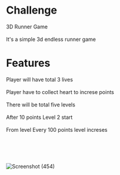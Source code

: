 # Challenge
3D Runner Game
<br></br>
It's a simple 3d endless runner game

# Features
Player will have total 3 lives
<br></br>
Player have to collect heart to increse points
<br></br>
There will be total five levels
<br></br>
After 10 points Level 2 start
<br></br>
From level Every 100 points level increses

<br></br>
<br></br>
![Screenshot (454)](https://user-images.githubusercontent.com/65112799/202124160-afeb608c-2b8c-41be-ac19-acc80fc7cfc0.png)
